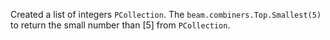 Created a list of integers ```PCollection```. The ```beam.combiners.Top.Smallest(5)``` to return the small number than [5] from `PCollection`.